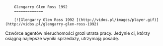 
        Glengarry Glen Ross 1992 
        =============
        
        [![Glengarry Glen Ross 1992 ](http://vidos.pl/images/player.gif)](http://vidos.pl/glengarry-glen-ross-1992)
        
        
 Czwórce agentów nieruchomości grozi utrata pracy. Jedynie ci, którzy osiągną najlepsze wyniki sprzedaży, utrzymają posadę.
    
